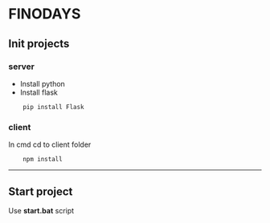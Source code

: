 # FINODAYS

## Init projects
### server
- Install python 
- Install flask 
```
    pip install Flask
```
### client
In cmd cd to client folder
``` 
    npm install 
```
____

## Start project
Use **start.bat** script
